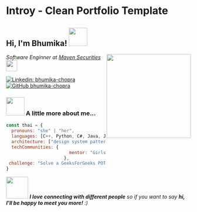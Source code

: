 # Introy - Clean Portfolio Template

<h2> Hi, I'm Bhumika! <img src="https://media.giphy.com/media/mGcNjsfWAjY5AEZNw6/giphy.gif" width="50"></h2>
<img align='right' src="https://i.giphy.com/media/v1.Y2lkPTc5MGI3NjExcjN4ZWw3dGo0YjJ2aTJoNTlic2I3OG44dmthbDc1cTVmamF5bndxaiZlcD12MV9pbnRlcm5hbF9naWZfYnlfaWQmY3Q9cw/dWxO36Jzd6bTSt5dIY/giphy.gif" width="230">
<p><em>Software Enginner at <a href="https://www.mavensecurities.com/">Maven Securities</a><img src="https://media.tenor.com/BoDofDkAurYAAAAC/peachcry-peachmad.gif" width="30">
</em></p>

[![Linkedin: bhumika-chopra](https://img.shields.io/badge/-thaianebraga-blue?style=flat-square&logo=Linkedin&logoColor=white&link=https://www.linkedin.com/in/thaianebraga/)](https://www.linkedin.com/in/bhumika-chopra-740717165//)
[![GitHub bhumika-chopra](https://img.shields.io/github/followers/thaiane?label=follow&style=social)](https://github.com/Bhumika-Chopra)


### <img src="https://media.giphy.com/media/VgCDAzcKvsR6OM0uWg/giphy.gif" width="50"> A little more about me...  

```javascript
const thai = {
  pronouns: "she" | "her",
  languages: [C++, Python, C#, Java, Julia, MATLAB, HTML, CSS,],
  architecture: ["design system pattern", "low latency development", "financial maths"],
  techCommunities: {
                        mentor: "GirlsWhoCode"
                      },
 challenge: "Solve a GeeksForGeeks POTD each day!"
}
```

<img src="https://media.giphy.com/media/LnQjpWaON8nhr21vNW/giphy.gif" width="60"> <em><b>I love connecting with different people</b> so if you want to say <b>hi, I'll be happy to meet you more!</b> :)</em>
